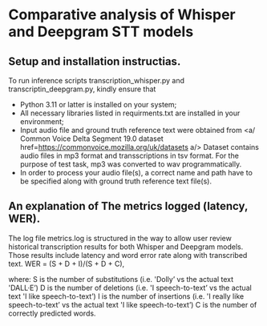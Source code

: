 # Comparative analysis of Whisper and Deepgram STT models
 
## Setup and installation instructias.

To run inference scripts transcription_whisper.py and transcriptin_deepgram.py, kindly ensure that
- Python 3.11 or latter is installed on your system;
- All necessary libraries listed in requirments.txt are installed in your environment;
- Input audio file and ground truth reference text were obtained from <a/ Common Voice Delta Segment 19.0 dataset href=https://commonvoice.mozilla.org/uk/datasets a/>
Dataset contains audio files in mp3 format and transscriptions in tsv format. For the purpose of test task, mp3 was converted to wav programmatically.
- In order to process your audio file(s), a correct name and path have to be specified along with ground truth reference text file(s).
  
## An explanation of The metrics logged (latency, WER).

The log file metrics.log is structured in the way to allow user review historical transcription results for both Whisper and Deepgram models.
Those results include latency and word error rate along with transcribed text.
WER = (S + D + I)/(S + D + C),

where:
S is the number of substitutions (i.e. 'Dolly’ vs the actual text 'DALL·E’)
D is the number of deletions (i.e. 'I speech-to-text’ vs the actual text 'I like speech-to-text’)
I is the number of insertions (i.e. 'I really like speech-to-text’ vs the actual text 'I like speech-to-text’)
C is the number of correctly predicted words.




